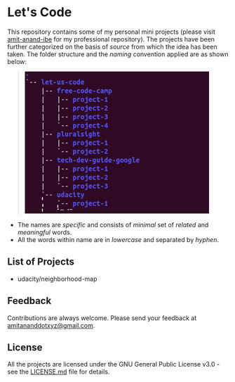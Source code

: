 # Let's Code
This repository contains some of my personal mini projects (please visit [amit-anand-ibe](https://github.com/amit-anand-ibe) for my professional repository). The projects have been further categorized on the basis of *source* from which the idea has been taken. The folder structure and the *naming* convention applied are as shown below: 
> ![source-name/project-name](folder-structure.png)
- The names are *specific* and consists of *minimal* set of *related* and *meaningful* words.  
- All the words within name are in *lowercase* and separated by *hyphen*.

## List of Projects
- udacity/neighborhood-map

## Feedback
Contributions are always welcome. Please send your feedback at <amitananddotxyz@gmail.com>.

## License
All the projects are licensed under the GNU General Public License v3.0 - see the [LICENSE.md](LICENSE.md) file for details.
